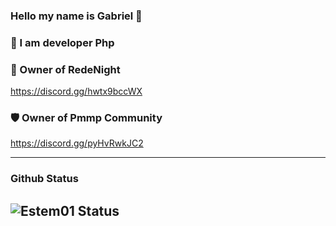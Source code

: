 ### Hello my name is Gabriel 👋

### 🎯 I am developer Php


### 💎 Owner of RedeNight
https://discord.gg/hwtx9bccWX

### 🛡️ Owner of Pmmp Community
https://discord.gg/pyHvRwkJC2

---
### Github Status
![Estem01 Status](https://github-readme-stats.vercel.app/api/?username=Estem01&show_icons=true&hide_border=true&theme=algolia&count_private=true)
---
